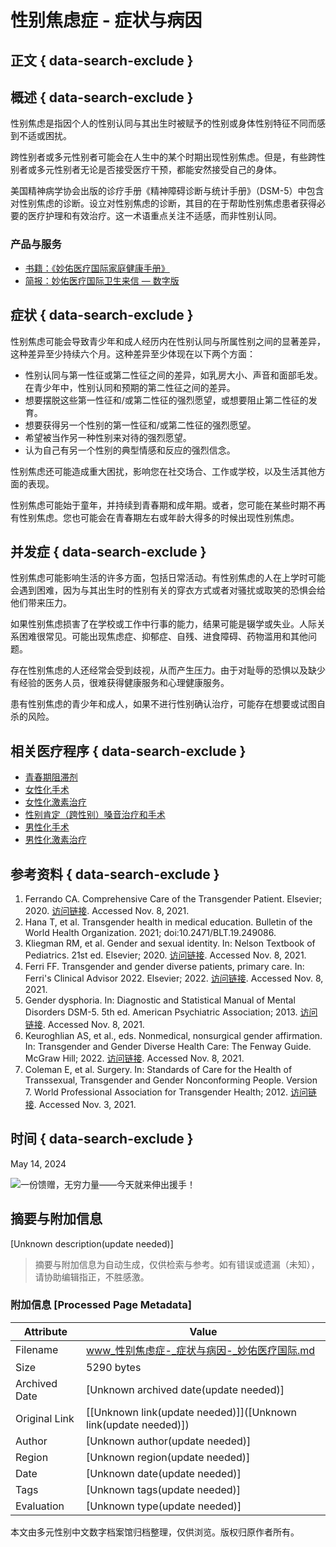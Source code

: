 # 性别焦虑症 - 症状与病因

## 正文 { data-search-exclude }


## 概述 { data-search-exclude }

性别焦虑是指因个人的性别认同与其出生时被赋予的性别或身体性别特征不同而感到不适或困扰。

跨性别者或多元性别者可能会在人生中的某个时期出现性别焦虑。但是，有些跨性别者或多元性别者无论是否接受医疗干预，都能安然接受自己的身体。

美国精神病学协会出版的诊疗手册《精神障碍诊断与统计手册》（DSM-5）中包含对性别焦虑的诊断。设立对性别焦虑的诊断，其目的在于帮助性别焦虑患者获得必要的医疗护理和有效治疗。这一术语重点关注不适感，而非性别认同。

### 产品与服务

- [书籍：《妙佑医疗国际家庭健康手册》](https://order.store.mayoclinic.com/flex/mmv/fhblc01/?altkey=FHBORG&utm_source=MC-DotOrg-PS&utm_medium=Link&utm_campaign=FamilyHealth-Book&utm_content=FHB)
- [简报：妙佑医疗国际卫生来信 — 数字版](https://order.store.mayoclinic.com/hl/hldiged?utm_source=MC-DotOrg-PS&utm_medium=Link&utm_campaign=HealthLetter-Digital&utm_content=HLDE)

## 症状 { data-search-exclude }

性别焦虑可能会导致青少年和成人经历内在性别认同与所属性别之间的显著差异，这种差异至少持续六个月。这种差异至少体现在以下两个方面：

- 性别认同与第一性征或第二性征之间的差异，如乳房大小、声音和面部毛发。在青少年中，性别认同和预期的第二性征之间的差异。
- 想要摆脱这些第一性征和/或第二性征的强烈愿望，或想要阻止第二性征的发育。
- 想要获得另一个性别的第一性征和/或第二性征的强烈愿望。
- 希望被当作另一种性别来对待的强烈愿望。
- 认为自己有另一个性别的典型情感和反应的强烈信念。

性别焦虑还可能造成重大困扰，影响您在社交场合、工作或学校，以及生活其他方面的表现。

性别焦虑可能始于童年，并持续到青春期和成年期。或者，您可能在某些时期不再有性别焦虑。您也可能会在青春期左右或年龄大得多的时候出现性别焦虑。

## 并发症 { data-search-exclude }

性别焦虑可能影响生活的许多方面，包括日常活动。有性别焦虑的人在上学时可能会遇到困难，因为与其出生时的性别有关的穿衣方式或者对骚扰或取笑的恐惧会给他们带来压力。

如果性别焦虑损害了在学校或工作中行事的能力，结果可能是辍学或失业。人际关系困难很常见。可能出现焦虑症、抑郁症、自残、进食障碍、药物滥用和其他问题。

存在性别焦虑的人还经常会受到歧视，从而产生压力。由于对耻辱的恐惧以及缺少有经验的医务人员，很难获得健康服务和心理健康服务。

患有性别焦虑的青少年和成人，如果不进行性别确认治疗，可能存在想要或试图自杀的风险。

## 相关医疗程序 { data-search-exclude }

- [青春期阻滞剂](/zh-hans/diseases-conditions/gender-dysphoria/in-depth/pubertal-blockers/art-20459075)
- [女性化手术](/zh-hans/tests-procedures/feminizing-surgery/about/pac-20385102)
- [女性化激素治疗](/zh-hans/tests-procedures/feminizing-hormone-therapy/about/pac-20385096)
- [性别肯定（跨性别）嗓音治疗和手术](/zh-hans/tests-procedures/transgender-voice-therapy-and-surgery/about/pac-20470545)
- [男性化手术](/zh-hans/tests-procedures/masculinizing-surgery/about/pac-20385105)
- [男性化激素治疗](/zh-hans/tests-procedures/masculinizing-hormone-therapy/about/pac-20385099)

## 参考资料 { data-search-exclude }

1. Ferrando CA. Comprehensive Care of the Transgender Patient. Elsevier; 2020. [访问链接](https://www.clinicalkey.com). Accessed Nov. 8, 2021.
2. Hana T, et al. Transgender health in medical education. Bulletin of the World Health Organization. 2021; doi:10.2471/BLT.19.249086.
3. Kliegman RM, et al. Gender and sexual identity. In: Nelson Textbook of Pediatrics. 21st ed. Elsevier; 2020. [访问链接](https://www.clinicalkey.com). Accessed Nov. 8, 2021.
4. Ferri FF. Transgender and gender diverse patients, primary care. In: Ferri's Clinical Advisor 2022. Elsevier; 2022. [访问链接](https://www.clinicalkey.com). Accessed Nov. 8, 2021.
5. Gender dysphoria. In: Diagnostic and Statistical Manual of Mental Disorders DSM-5. 5th ed. American Psychiatric Association; 2013. [访问链接](https://dsm.psychiatryonline.org). Accessed Nov. 8, 2021.
6. Keuroghlian AS, et al., eds. Nonmedical, nonsurgical gender affirmation. In: Transgender and Gender Diverse Health Care: The Fenway Guide. McGraw Hill; 2022. [访问链接](https://accessmedicine.mhmedical.com). Accessed Nov. 8, 2021.
7. Coleman E, et al. Surgery. In: Standards of Care for the Health of Transsexual, Transgender and Gender Nonconforming People. Version 7. World Professional Association for Transgender Health; 2012. [访问链接](https://www.wpath.org/publications/soc). Accessed Nov. 3, 2021.

## 时间 { data-search-exclude }

May 14, 2024

![一份馈赠，无穷力量——今天就来伸出援手！](https://assets.mayoclinic.org/content/dam/media/global/images/2023/11/14/giving-charity.svg)
<!-- tcd_original_link https://www.mayoclinic.org/zh-hans/diseases-conditions/gender-dysphoria/symptoms-causes/syc-20475255 -->


## 摘要与附加信息

<!-- tcd_abstract -->
[Unknown description(update needed)]
<!-- tcd_abstract_end -->

> 摘要与附加信息为自动生成，仅供检索与参考。如有错误或遗漏（未知），请协助编辑指正，不胜感激。

### 附加信息 [Processed Page Metadata]

| Attribute       | Value                                  |
|-----------------|----------------------------------------|
| Filename        | www_性别焦虑症-_症状与病因-_妙佑医疗国际.md                             |
| Size            | 5290 bytes                           |
| Archived Date   | [Unknown archived date(update needed)]                             |
| Original Link   | [[Unknown link(update needed)]]([Unknown link(update needed)])                       |
| Author          | [Unknown author(update needed)]                               |
| Region          | [Unknown region(update needed)]                               |
| Date            | [Unknown date(update needed)]                                 |
| Tags            | [Unknown tags(update needed)]                                 |
| Evaluation            | [Unknown type(update needed)]                                 |
<!-- tcd_table_end -->

本文由多元性别中文数字档案馆归档整理，仅供浏览。版权归原作者所有。
